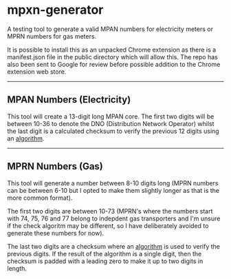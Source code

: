 # mpxn-generator

A testing tool to generate a valid MPAN numbers for electricity meters or MPRN numbers for gas meters.

It is possible to install this as an unpacked Chrome extension as there is a manifest.json file in the public directory which will allow this. The repo has also been sent to Google for review before possible addition to the Chrome extension web store.

---

## MPAN Numbers (Electricity)

This tool will create a 13-digit long MPAN core. The first two digits will be between 10-36 to denote the DNO (Distribution Network Operator) whilst the last digit is a calculated checksum to verify the previous 12 digits using an [algorithm](https://en.wikipedia.org/wiki/Meter_Point_Administration_Number#Check_digit_modulus).

---

## MPRN Numbers (Gas)

This tool will generate a number between 8-10 digits long (MPRN numbers can be between 6-10 but I opted to make them slightly longer as that is the more common format).

The first two digits are between 10-73 (MPRN's where the numbers start with 74, 75, 76 and 77 belong to indepdent gas transporters and I'm unsure if the check algoritm may be different, so I have deliberately avoided to generate these numbers for now).

The last two digits are a checksum where an [algorithm](https://en.everybodywiki.com/Meter_Point_Reference_Number#Check_digits_modulus_of_the_MPRN_number) is used to verify the previous digits. If the result of the algorithm is a single digit, then the checksum is padded with a leading zero to make it up to two digits in length.

